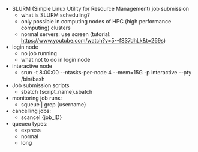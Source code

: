 - SLURM (Simple Linux Utility for Resource Management) job submission
    - what is SLURM scheduling?
    - only possible in computing nodes of HPC (high performance computing) clusters
    - normal servers: use screen (tutorial: https://www.youtube.com/watch?v=5--fS37dhLk&t=269s)
- login node
    - no job running
    - what not to do in login node
- interactive node
    - srun -t 8:00:00 --ntasks-per-node 4 --mem=15G -p interactive --pty /bin/bash
- Job submission scripts
    - sbatch {script_name}.sbatch
- monitoring job runs:
    - squeue | grep {username}
- cancelling jobs:
    - scancel {job_ID}
- queueu types:
    - express
    - normal
    - long
